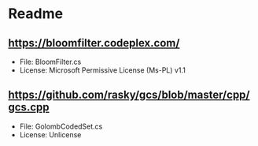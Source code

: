 # Readme

## https://bloomfilter.codeplex.com/

+ File: BloomFilter.cs
+ License: Microsoft Permissive License (Ms-PL) v1.1

## https://github.com/rasky/gcs/blob/master/cpp/gcs.cpp

+ File: GolombCodedSet.cs
+ License: Unlicense
